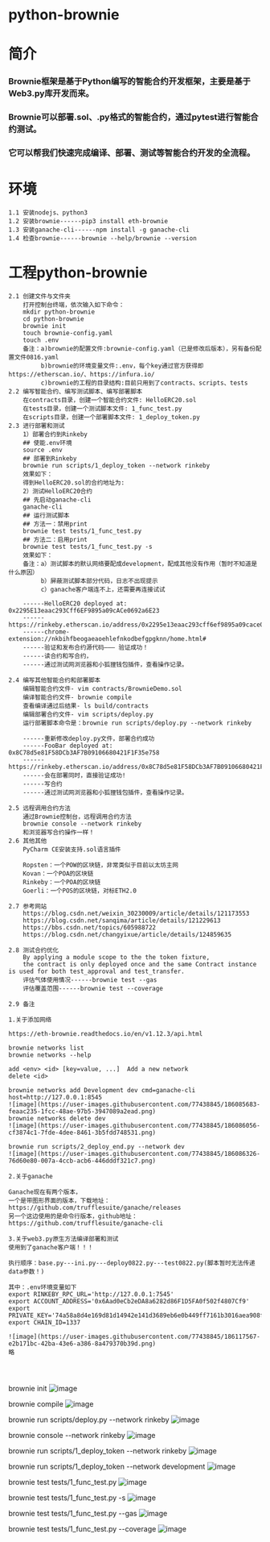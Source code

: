 # python-brownie

# 简介
### Brownie框架是基于Python编写的智能合约开发框架，主要是基于Web3.py库开发而来。
### Brownie可以部署.sol、.py格式的智能合约，通过pytest进行智能合约测试。
### 它可以帮我们快速完成编译、部署、测试等智能合约开发的全流程。

# 环境
```
1.1 安装nodejs、python3
1.2 安装brownie------pip3 install eth-brownie
1.3 安装ganache-cli------npm install -g ganache-cli
1.4 检查brownie------brownie --help/brownie --version
```

# 工程python-brownie
```
2.1 创建文件与文件夹
    打开控制台终端，依次输入如下命令：
    mkdir python-brownie
    cd python-brownie
    brownie init
    touch brownie-config.yaml
    touch .env
    备注：a)brownie的配置文件:brownie-config.yaml（已是修改后版本），另有备份配置文件0816.yaml
         b)brownie的环境变量文件:.env，每个key通过官方获得即https://etherscan.io/、https://infura.io/
         c)brownie的工程的目录结构:目前只用到了contracts、scripts、tests
2.2 编写智能合约、编写测试脚本、编写部署脚本
    在contracts目录，创建一个智能合约文件: HelloERC20.sol
    在tests目录，创建一个测试脚本文件: 1_func_test.py
    在scripts目录，创建一个部署脚本文件: 1_deploy_token.py
2.3 进行部署和测试
    1）部署合约到Rinkeby
    ## 使能.env环境
    source .env
    ## 部署到Rinkeby
    brownie run scripts/1_deploy_token --network rinkeby
    效果如下：
    得到HelloERC20.sol的合约地址为: 
    2）测试HelloERC20合约
    ## 先启动ganache-cli
    ganache-cli
    ## 运行测试脚本
    ## 方法一：禁用print
    brownie test tests/1_func_test.py
    ## 方法二：启用print
    brownie test tests/1_func_test.py -s
    效果如下：
    备注：a）测试脚本的默认网络要配成development，配成其他没有作用（暂时不知道是什么原因）
         b）屏蔽测试脚本部分代码，日志不出现提示
         c）ganache客户端连不上，还需要再连接试试

    ------HelloERC20 deployed at: 0x2295E13eaac293Cff6EF9895a09cACe0692a6E23
    ------https://rinkeby.etherscan.io/address/0x2295e13eaac293cff6ef9895a09cace0692a6e23#code
    ------chrome-extension://nkbihfbeogaeaoehlefnkodbefgpgknn/home.html#
    ------验证和发布合约源代码———	验证成功！
    ------读合约和写合约，
    ------通过测试网浏览器和小狐狸钱包插件，查看操作记录。

2.4 编写其他智能合约和部署脚本
    编辑智能合约文件- vim contracts/BrownieDemo.sol
    编译智能合约文件- brownie compile
    查看编译通过后结果- ls build/contracts
    编辑部署合约文件- vim scripts/deploy.py
    运行部署脚本命令是：brownie run scripts/deploy.py --network rinkeby

    ------重新修改deploy.py文件，部署合约成功
    ------FooBar deployed at: 0x8C78d5e81F58DCb3AF7B09106680421F1F35e758
    ------https://rinkeby.etherscan.io/address/0x8C78d5e81F58DCb3AF7B09106680421F1F35e758#code
    ------会在部署同时，直接验证成功!
    ------写合约
    ------通过测试网浏览器和小狐狸钱包插件，查看操作记录。

2.5 远程调用合约方法
    通过Brownie控制台，远程调用合约方法
    brownie console --network rinkeby
    和浏览器写合约操作一样！    
2.6 其他其他
    PyCharm CE安装支持.sol语言插件

    Ropsten：一个POW的区块链，非常类似于目前以太坊主网
    Kovan：一个POA的区块链
    Rinkeby：一个POA的区块链
    Goerli：一个POS的区块链，对标ETH2.0

2.7 参考网站
    https://blog.csdn.net/weixin_30230009/article/details/121173553
    https://blog.csdn.net/sanqima/article/details/121229613
    https://bbs.csdn.net/topics/605988722
    https://blog.csdn.net/changyixue/article/details/124859635
    
2.8 测试合约优化
    By applying a module scope to the the token fixture, 
    the contract is only deployed once and the same Contract instance is used for both test_approval and test_transfer.
    评估气体使用情况------brownie test --gas
    评估覆盖范围------brownie test --coverage
    
2.9 备注

1.关于添加网络

https://eth-brownie.readthedocs.io/en/v1.12.3/api.html

brownie networks list
brownie networks --help

add <env> <id> [key=value, ...]  Add a new network
delete <id> 

brownie networks add Development dev cmd=ganache-cli host=http://127.0.0.1:8545
![image](https://user-images.githubusercontent.com/77438845/186085683-feaac235-1fcc-48ae-97b5-3947089a2ead.png)
brownie networks delete dev 
![image](https://user-images.githubusercontent.com/77438845/186086056-cf3874c1-7fde-4dee-8461-3b5fdd748531.png)
  
brownie run scripts/2_deploy_end.py --network dev
![image](https://user-images.githubusercontent.com/77438845/186086326-76d60e80-007a-4ccb-acb6-446dddf321c7.png)
  
2.关于ganache

Ganache现在有两个版本，
一个是带图形界面的版本，下载地址：
https://github.com/trufflesuite/ganache/releases
另一个这边使用的是命令行版本，github地址：
https://github.com/trufflesuite/ganache-cli

3.关于web3.py原生方法编译部署和测试
使用到了ganache客户端！！！

执行顺序：base.py---ini.py---deploy0822.py---test0822.py(脚本暂时无法传递data参数！)

其中：.env环境变量如下
export RINKEBY_RPC_URL='http://127.0.0.1:7545'
export ACCOUNT_ADDRESS='0x6Aad0eCb2eDA8a6282d86F1D5FA0f502f4807Cf9'
export PRIVATE_KEY='74a58a8d4e169d81d14942e141d3689eb6e0b449ff7161b3016aea908f246250'
export CHAIN_ID=1337

![image](https://user-images.githubusercontent.com/77438845/186117567-e2b171bc-42ba-43e6-a386-8a479370b39d.png)
略


    
```
brownie init
![image](https://user-images.githubusercontent.com/77438845/185853786-6cb97310-6a55-4b03-85db-b1174802093d.png)

brownie compile
![image](https://user-images.githubusercontent.com/77438845/185854133-1d2ed662-bd8e-4f4d-9f27-688893ca63c1.png)

brownie run scripts/deploy.py --network rinkeby
![image](https://user-images.githubusercontent.com/77438845/185854385-6b3eb179-ed78-41da-8192-bff69a7f451b.png)

brownie console --network rinkeby
![image](https://user-images.githubusercontent.com/77438845/185854712-c36e9b61-8c30-4972-8a35-c0c9b87990ea.png)

brownie run scripts/1_deploy_token --network rinkeby
![image](https://user-images.githubusercontent.com/77438845/185855271-a1f1249a-5b39-47ce-a894-76ac363a4c67.png)

brownie run scripts/1_deploy_token --network development
![image](https://user-images.githubusercontent.com/77438845/185855468-439d3559-8a9b-45ac-9f7d-f5acbba83c76.png)

brownie test tests/1_func_test.py
![image](https://user-images.githubusercontent.com/77438845/185854956-bd2e2276-8de9-4dd2-bbc4-0a941a84ed11.png)

brownie test tests/1_func_test.py -s
![image](https://user-images.githubusercontent.com/77438845/186886626-a2c8003c-bb05-4099-b8b0-2109a55fcf64.png)

 brownie test tests/1_func_test.py --gas
![image](https://user-images.githubusercontent.com/77438845/187108105-f1f086aa-1e69-42cc-bfaa-03dbe216210d.png)

brownie test tests/1_func_test.py --coverage
![image](https://user-images.githubusercontent.com/77438845/187108282-9d81aa9d-ccd5-4208-94fd-a6771f65c092.png)
